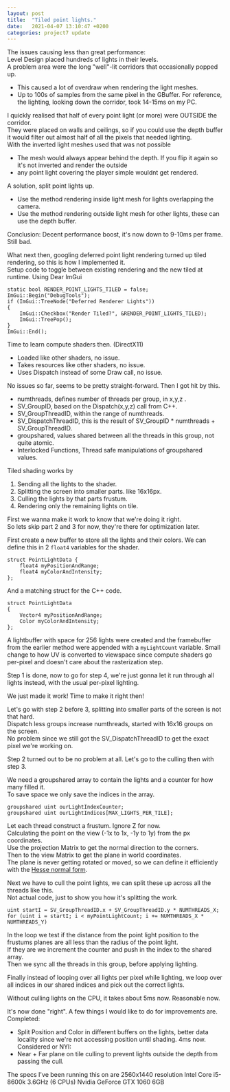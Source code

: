 ```yaml
---
layout: post
title:  "Tiled point lights."
date:   2021-04-07 13:10:47 +0200
categories: project7 update
---
```

The issues causing less than great performance:  
Level Design placed hundreds of lights in their levels.  
A problem area were the long "well"-lit corridors that occasionally popped up.  
* This caused a lot of overdraw when rendering the light meshes.
* Up to 100s of samples from the same pixel in the GBuffer.
For reference, the lighting, looking down the corridor, took 14-15ms on my PC.

I quickly realised that half of every point light (or more) were OUTSIDE the corridor.  
They were placed on walls and ceilings, so if you could use the depth buffer it would filter out almost half of all the pixels that needed lighting.  
With the inverted light meshes used that was not possible
* The mesh would always appear behind the depth.
If you flip it again so it's not inverted and render the outside
* any point light covering the player simple wouldnt get rendered.

A solution, split point lights up.
* Use the method rendering inside light mesh for lights overlapping the camera.
* Use the method rendering outside light mesh for other lights, these can use the depth buffer.

Conclusion: Decent performance boost, it's now down to 9-10ms per frame. Still bad.  

What next then, googling deferred point light rendering turned up tiled rendering, so this is how I implemented it.  
Setup code to toggle between existing rendering and the new tiled at runtime. Using Dear ImGui  

    static bool RENDER_POINT_LIGHTS_TILED = false;  
    ImGui::Begin("DebugTools");  
    if (ImGui::TreeNode("Deferred Renderer Lights"))  
    {  
        ImGui::Checkbox("Render Tiled?", &RENDER_POINT_LIGHTS_TILED);  
        ImGui::TreePop();  
    }  
    ImGui::End();  

Time to learn compute shaders then. (DirectX11)
* Loaded like other shaders, no issue.
* Takes resources like other shaders, no issue.
* Uses Dispatch instead of some Draw call, no issue.  

No issues so far, seems to be pretty straight-forward. Then I got hit by this.
* numthreads, defines number of threads per group, in x,y,z .
* SV_GroupID, based on the Dispatch(x,y,z) call from C++.
* SV_GroupThreadID, within the range of numthreads.
* SV_DispatchThreadID, this is the result of SV_GroupID * numthreads + SV_GroupThreadID.
* groupshared, values shared between all the threads in this group, not quite atomic.
* Interlocked Functions, Thread safe manipulations of groupshared values.

Tiled shading works by
1. Sending all the lights to the shader.
2. Splitting the screen into smaller parts. like 16x16px.  
3. Culling the lights by that parts frustum.
4. Rendering only the remaining lights on tile.

First we wanna make it work to know that we're doing it right.  
So lets skip part 2 and 3 for now, they're there for optimization later.

First create a new buffer to store all the lights and their colors.
We can define this in 2 `float4` variables for the shader.

    struct PointLightData {
        float4 myPositionAndRange;
        float4 myColorAndIntensity;
    };

And a matching struct for the C++ code.

    struct PointLightData
    {
        Vector4 myPositionAndRange;
        Color myColorAndIntensity;
    };

A lightbuffer with space for 256 lights were created and the framebuffer from the earlier method were appended with a `myLightCount` variable. Small change to how UV is converted to viewspace since compute shaders go per-pixel and doesn't care  about the rasterization step.

Step 1 is done, now to go for step 4, we're just gonna let it run through all lights instead, with the usual per-pixel lighting.

We just made it work! Time to make it right then!

Let's go with step 2 before 3, splitting into smaller parts of the screen is not that hard.  
Dispatch less groups increase numthreads, started with 16x16 groups on the screen.  
No problem since we still got the SV_DispatchThreadID to get the exact pixel we're working on.

Step 2 turned out to be no problem at all. Let's go to the culling then with step 3.

We need a groupshared array to contain the lights and a counter for how many filled it.  
To save space we only save the indices in the array.  

    groupshared uint ourLightIndexCounter;
    groupshared uint ourLightIndices[MAX_LIGHTS_PER_TILE];

Let each thread construct a frustum. Ignore Z for now.  
Calculating the point on the view (-1x to 1x, -1y to 1y) from the px coordinates.  
Use the projection Matrix to get the normal direction to the corners.  
Then to the view Matrix to get the plane in world coordinates.  
The plane is never getting rotated or moved, so we can define it efficiently with the [Hesse normal form](https://en.wikipedia.org/wiki/Hesse_normal_form).

Next we have to cull the point lights, we can split these up across all the threads like this.  
Not actual code, just to show you how it's splitting the work.

    uint startI = SV_GroupThreadID.x + SV_GroupThreadID.y * NUMTHREADS_X;
    for (uint i = startI; i < myPointLightCount; i += NUMTHREADS_X * NUMTHREADS_Y)

In the loop we test if the distance from the point light position to the frustums planes are all less than the radius of the point light.  
If they are we increment the counter and push in the index to the shared array.  
Then we sync all the threads in this group, before applying lighting.  

Finally instead of looping over all lights per pixel while lighting, we loop over all indices in our shared indices and pick out the correct lights.

Without culling lights on the CPU, it takes about 5ms now. Reasonable now.

It's now done "right". A few things I would like to do for improvements are.  
Completed:
* Split Position and Color in different buffers on the lights, better data locality since we're not accessing position until shading. 4ms now.
Considered or NYI:
* Near + Far plane on tile culling to prevent lights outside the depth from passing the cull.

The specs I've been running this on are
2560x1440 resolution
Intel Core i5-8600k 3.6GHz (6 CPUs)
Nvidia GeForce GTX 1060 6GB